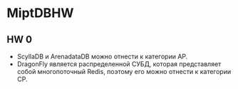 # MiptDBHW

## HW 0

- ScyllaDB и ArenadataDB можно отнести к категории AP.
- DragonFly является распределенной СУБД, которая представляет собой многопоточный Redis,  поэтому его можно отнести к категории CP.
